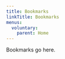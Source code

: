 ```yaml
---
title: Bookmarks
linkTitle: Bookmarks
menus:
  voluntary:
    parent: Home
---
```

Bookmarks go here.
